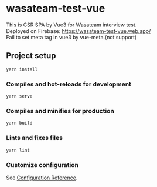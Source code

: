 # wasateam-test-vue

This is CSR SPA by Vue3 for Wasateam interview test.  
Deployed on Firebase: https://wasateam-test-vue.web.app/   
Fail to set meta tag in vue3 by vue-meta.(not support)  

## Project setup
```
yarn install
```

### Compiles and hot-reloads for development
```
yarn serve
```

### Compiles and minifies for production
```
yarn build
```

### Lints and fixes files
```
yarn lint
```

### Customize configuration
See [Configuration Reference](https://cli.vuejs.org/config/).
